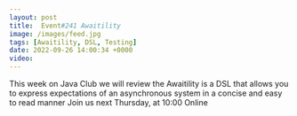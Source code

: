 ```yaml
---
layout: post
title:  Event#241 Awaitility
image: /images/feed.jpg
tags: [Awaitility, DSL, Testing]
date: 2022-09-26 14:00:34 +0000
video: 
---
```


This week on Java Club we will review the Awaitility is a DSL that allows you to express expectations of an asynchronous system in a concise and easy to read manner
Join us next Thursday, at 10:00 Online
